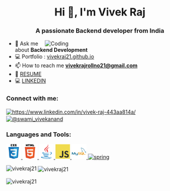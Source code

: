 <h1 align="center">Hi 👋, I'm Vivek Raj</h1>
<h3 align="center">A passionate Backend developer from India</h3>
<img align="right" alt="Coding" width="400" src="https://us.123rf.com/450wm/7romawka7/7romawka71901/7romawka7190100004/126259705-cute-little-boy-creating-smart-robot-robotics-and-programming-it-coding-for-kids-vector-illustration.jpg?ver=6"> 

- 💬 Ask me about **Backend Development**
- 💻 Portfolio : [vivekraj21.github.io](vivekraj21.github.io)
- 📫 How to reach me **vivekrajrollno21@gmail.com**
- 📄 [RESUME](https://drive.google.com/file/d/1j1jnzgQJAaqF12-PQ4r_Hw2dYFr0BpaM/view?usp=sharing)
- 💻 [LINKEDIN](https://www.linkedin.com/in/vivek-raj-443aa814a/)
<h3 align="left">Connect with me:</h3>
<p align="left">
<a href="https://linkedin.com/in/https://www.linkedin.com/in/vivek-raj-443aa814a/" target="blank"><img align="center" src="https://raw.githubusercontent.com/rahuldkjain/github-profile-readme-generator/master/src/images/icons/Social/linked-in-alt.svg" alt="https://www.linkedin.com/in/vivek-raj-443aa814a/" height="30" width="40" /></a>
<a href="https://www.hackerrank.com/@swami_vivekanand" target="blank"><img align="center" src="https://raw.githubusercontent.com/rahuldkjain/github-profile-readme-generator/master/src/images/icons/Social/hackerrank.svg" alt="@swami_vivekanand" height="30" width="40" /></a>
</p>

<h3 align="left">Languages and Tools:</h3>
<p align="left"> <a href="https://www.w3schools.com/css/" target="_blank" rel="noreferrer"> <img src="https://raw.githubusercontent.com/devicons/devicon/master/icons/css3/css3-original-wordmark.svg" alt="css3" width="40" height="40"/> </a> <a href="https://www.w3.org/html/" target="_blank" rel="noreferrer"> <img src="https://raw.githubusercontent.com/devicons/devicon/master/icons/html5/html5-original-wordmark.svg" alt="html5" width="40" height="40"/> </a> <a href="https://www.java.com" target="_blank" rel="noreferrer"> <img src="https://raw.githubusercontent.com/devicons/devicon/master/icons/java/java-original.svg" alt="java" width="40" height="40"/> </a> <a href="https://developer.mozilla.org/en-US/docs/Web/JavaScript" target="_blank" rel="noreferrer"> <img src="https://raw.githubusercontent.com/devicons/devicon/master/icons/javascript/javascript-original.svg" alt="javascript" width="40" height="40"/> </a> <a href="https://www.mysql.com/" target="_blank" rel="noreferrer"> <img src="https://raw.githubusercontent.com/devicons/devicon/master/icons/mysql/mysql-original-wordmark.svg" alt="mysql" width="40" height="40"/> </a> <a href="https://spring.io/" target="_blank" rel="noreferrer"> <img src="https://www.vectorlogo.zone/logos/springio/springio-icon.svg" alt="spring" width="40" height="40"/> </a> </p>

<p><img align="left" src="https://github-readme-stats.vercel.app/api/top-langs?username=vivekraj21&show_icons=true&locale=en&layout=compact" alt="vivekraj21" /></p>

<p>&nbsp;<img align="center" src="https://github-readme-stats.vercel.app/api?username=vivekraj21&show_icons=true&locale=en" alt="vivekraj21" /></p>

<p><img align="center" src="https://github-readme-streak-stats.herokuapp.com/?user=vivekraj21&" alt="vivekraj21" /></p>
